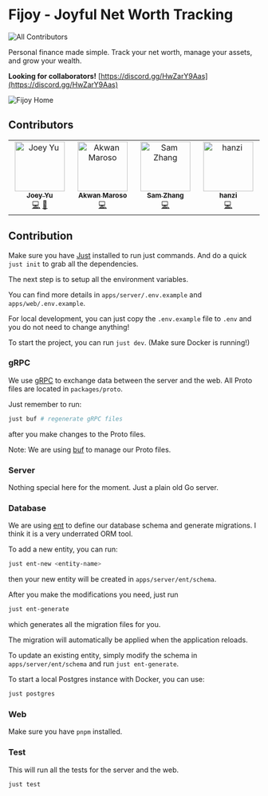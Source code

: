 # Fijoy - Joyful Net Worth Tracking

<!-- ALL-CONTRIBUTORS-BADGE:START - Do not remove or modify this section -->

![All Contributors](https://img.shields.io/github/all-contributors/fijoyapp/fijoy?style=for-the-badge&color=yellow)

<!-- ALL-CONTRIBUTORS-BADGE:END -->

Personal finance made simple.
Track your net worth, manage your assets, and grow your wealth.

**Looking for collaborators!** [https://discord.gg/HwZarY9Aas](https://discord.gg/HwZarY9Aas)

![Fijoy Home](./assets/readme.png)

## Contributors

<!-- ALL-CONTRIBUTORS-LIST:START - Do not remove or modify this section -->
<!-- prettier-ignore-start -->
<!-- markdownlint-disable -->
<table>
  <tbody>
    <tr>
      <td align="center" valign="top" width="14.28%"><a href="http://jyu.dev"><img src="https://avatars.githubusercontent.com/u/25695219?v=4?s=100" width="100px;" alt="Joey Yu"/><br /><sub><b>Joey Yu</b></sub></a><br /><a href="https://github.com/fijoyapp/fijoy/commits?author=itsjoeoui" title="Code">💻</a> <a href="https://github.com/fijoyapp/fijoy/commits?author=itsjoeoui" title="Documentation">📖</a></td>
      <td align="center" valign="top" width="14.28%"><a href="http://akwan.my.id"><img src="https://avatars.githubusercontent.com/u/46861007?v=4?s=100" width="100px;" alt="Akwan Maroso"/><br /><sub><b>Akwan Maroso</b></sub></a><br /><a href="https://github.com/fijoyapp/fijoy/commits?author=akwanmaroso" title="Code">💻</a></td>
      <td align="center" valign="top" width="14.28%"><a href="http://cs.mcgill.ca/~szhang139"><img src="https://avatars.githubusercontent.com/u/112342947?v=4?s=100" width="100px;" alt="Sam Zhang"/><br /><sub><b>Sam Zhang</b></sub></a><br /><a href="https://github.com/fijoyapp/fijoy/commits?author=SamZhang02" title="Code">💻</a></td>
      <td align="center" valign="top" width="14.28%"><a href="https://github.com/hanzili"><img src="https://avatars.githubusercontent.com/u/96609857?v=4?s=100" width="100px;" alt="hanzi"/><br /><sub><b>hanzi</b></sub></a><br /><a href="https://github.com/fijoyapp/fijoy/commits?author=hanzili" title="Code">💻</a></td>
    </tr>
  </tbody>
</table>

<!-- markdownlint-restore -->
<!-- prettier-ignore-end -->

<!-- ALL-CONTRIBUTORS-LIST:END -->
<!-- prettier-ignore-start -->
<!-- markdownlint-disable -->

<!-- markdownlint-restore -->
<!-- prettier-ignore-end -->

<!-- ALL-CONTRIBUTORS-LIST:END -->

## Contribution

Make sure you have [Just](https://github.com/casey/just) installed to run just commands.
And do a quick `just init` to grab all the dependencies.

The next step is to setup all the environment variables.

You can find more details in `apps/server/.env.example` and
`apps/web/.env.example`.

For local development, you can just copy the `.env.example` file to `.env`
and you do not need to change anything!

To start the project, you can run `just dev`. (Make sure Docker is running!)

### gRPC

We use [gRPC](https://grpc.io/) to exchange data between the server and the web.
All Proto files are located in `packages/proto`.

Just remember to run:

```bash
just buf # regenerate gRPC files
```

after you make changes to the Proto files.

Note: We are using [buf](https://buf.build/) to manage our Proto files.

### Server

Nothing special here for the moment. Just a plain old Go server.

### Database

We are using [ent](https://entgo.io/) to define our database schema
and generate migrations. I think it is a very underrated ORM tool.

To add a new entity, you can run:

```bash
just ent-new <entity-name>
```

then your new entity will be created in `apps/server/ent/schema`.

After you make the modifications you need, just run

```bash
just ent-generate
```

which generates all the migration files for you.

The migration will automatically be applied when the application reloads.

To update an existing entity, simply modify the schema in `apps/server/ent/schema`
and run `just ent-generate`.

To start a local Postgres instance with Docker, you can use:

```bash
just postgres
```

### Web

Make sure you have `pnpm` installed.

### Test

This will run all the tests for the server and the web.

```bash
just test
```

